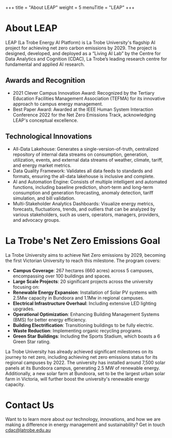 +++
title = "About LEAP"
weight = 5
menuTitle = "LEAP"
+++

# About LEAP
LEAP (La Trobe Energy AI Platform) is La Trobe University's flagship AI project for achieving net zero carbon emissions by 2029. The project is designed, developed, and deployed as a “Living AI Lab” by the Centre for Data Analytics and Cognition (CDAC), La Trobe’s leading research centre for fundamental and applied AI research.

## Awards and Recognition

- 2021 Clever Campus Innovation Award: Recognized by the Tertiary Education Facilities Management Association (TEFMA) for its innovative approach to campus energy management.
- Best Paper Award: Awarded at the IEEE Human System Interaction Conference 2022 for the Net Zero Emissions Track, acknowledging LEAP's conceptual excellence.



## Technological Innovations

- All-Data Lakehouse: Generates a single-version-of-truth, centralized repository of internal data streams on consumption, generation, utilization, events, and external data streams of weather, climate, tariff, and energy market metrics.
- Data Quality Framework: Validates all data feeds to standards and formats, ensuring the all-data lakehouse is inclusive and complete.
- AI and Automation Engine: Consists of multiple intelligent and automated functions, including baseline prediction, short-term and long-term consumption and generation forecasting, anomaly detection, tariff simulation, and bill validation.
- Multi-Stakeholder Analytics Dashboards: Visualize energy metrics, forecasts, fluctuations, trends, and outliers that can be analyzed by various stakeholders, such as users, operators, managers, providers, and advocacy groups.



# La Trobe's Net Zero Emissions Goal
La Trobe University aims to achieve Net Zero emissions by 2029, becoming the first Victorian University to reach this milestone. The program covers:

- **Campus Coverage**: 267 hectares (660 acres) across 5 campuses, encompassing over 100 buildings and spaces.
- **Large Scale Projects**: 20 significant projects across the university focusing on:
- **Renewable Energy Expansion**: Installation of Solar PV systems with 2.5Mw capacity in Bundoora and 1.1Mw in regional campuses.
- **Electrical Infrastructure Overhaul**: Including extensive LED lighting upgrades.
- **Operational Optimization**: Enhancing Building Management Systems (BMS) for better energy efficiency.
- **Building Electrification**: Transitioning buildings to be fully electric.
- **Waste Reduction**: Implementing organic recycling programs.
- **Green Star Buildings**: Including the Sports Stadium, which boasts a 6 Green Star rating.

La Trobe University has already achieved significant milestones on its journey to net zero, including achieving net zero emissions status for its regional campuses by 2022. The university has installed around 7,500 solar panels at its Bundoora campus, generating 2.5 MW of renewable energy. Additionally, a new solar farm at Bundoora, set to be the largest urban solar farm in Victoria, will further boost the university's renewable energy capacity​​.

# Contact Us

Want to to learn more about our technology, innovations, and how we are making a difference in energy management and sustainability? Get in touch cdac@latrobe.edu.au 

